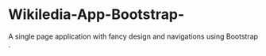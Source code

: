 # Wikiledia-App-Bootstrap-
A single page application with fancy design and navigations using Bootstrap . 

